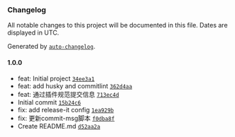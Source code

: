 ### Changelog

All notable changes to this project will be documented in this file. Dates are displayed in UTC.

Generated by [`auto-changelog`](https://github.com/CookPete/auto-changelog).

#### 1.0.0

- feat: Initial project [`34ee3a1`](https://github.com/pm0915/RTCSDK/commit/34ee3a17a0af8e48b022f426947f34e8c7886a12)
- feat: add husky and commitlint [`362d4aa`](https://github.com/pm0915/RTCSDK/commit/362d4aa29b1690642917491f4de19c0d5765dfcb)
- feat: 通过插件规范提交信息 [`713ec4d`](https://github.com/pm0915/RTCSDK/commit/713ec4db840af8bbb5f29333d366e1a732d7dcc2)
- Initial commit [`15b24c6`](https://github.com/pm0915/RTCSDK/commit/15b24c6e8b181a040a893e51376fe76f740f89f1)
- fix: add release-it config [`1ea929b`](https://github.com/pm0915/RTCSDK/commit/1ea929b7ffb0533630b9591f84306089b253fbcf)
- fix: 更新commit-msg脚本 [`f0dba8f`](https://github.com/pm0915/RTCSDK/commit/f0dba8fdd005fa6ef89e9843c0e89cb2ed62ed56)
- Create README.md [`d52aa2a`](https://github.com/pm0915/RTCSDK/commit/d52aa2a11705611ca1e47bc882e7461521e744e2)
